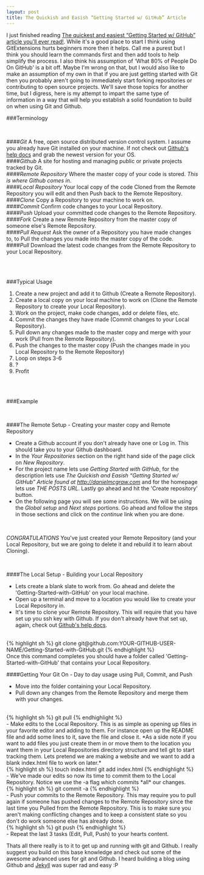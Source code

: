 ```yaml
---
layout: post
title: The Quickish and Easish “Getting Started w/ GitHub” Article
---
```


I just finished reading [The quickest and easiest “Getting Started w/ GitHub” article you’ll ever read!](http://ryanlowdermilk.com/2012/01/the-quickest-and-easiest-getting-started-w-github-article-youll-ever-read/). While it's a good place to start I think using GitExtensions hurts beginners more then it helps. Call me a purest but I think you should learn the commands first and then add tools to help simplify the process. I also think his assumption of 'What 80% of People Do On GitHub' is a bit off. Maybe I'm wrong on that, but I would also like to make an assumption of my own in that if you are just getting started with Git then you probably aren't going to immediately start forking repositories or contributing to open source projects. We'll save those topics for another time, but I digress, here is my attempt to impart the same type of information in a way that will help you establish a solid foundation to build on when using Git and Github. 


###Terminology 

<br />

####*Git*
A free, open source distributed version control system. I assume you already have Git installed on your machine. If not check out [Github's help docs](http://help.github.com/mac-set-up-git/) and grab the newest version for your OS.  
####*Github*
A site for hosting and managing public or private projects tracked by Git.  
####*Remote Repository*
Where the master copy of your code is stored. *This is where Github comes in*.  
####*Local Repository*
Your local copy of the code Cloned from the Remote Repository you will edit and then Push back to the Remote Repository.  
####*Clone*
Copy a Repository to your machine to work on.  
####*Commit*
Confirm code changes to your Local Repository.  
####*Push*
Upload your committed code changes to the Remote Repository.  
####*Fork*
Create a new Remote Repository from the master copy of someone else's Remote Repository.  
####*Pull Request*
Ask the owner of a Repository you have made changes to, to Pull the changes you made into the master copy of the code.  
####*Pull*
Download the latest code changes from the Remote Repository to your Local Repository.  

<br /><br />

###Typical Usage

1. Create a new project and add it to Github (Create a Remote Repository).  
2. Create a local copy on your local machine to work on (Clone the Remote Repository to create your Local Repository).  
3. Work on the project, make code changes, add or delete files, etc.  
4. Commit the changes they have made (Commit changes to your Local Repository).  
5. Pull down any changes made to the master copy and merge with your work (Pull from the Remote Repository).  
6. Push the changes to the master copy (Push the changes made in you Local Repository to the Remote Repository)  
7. Loop on steps 3-6  
8. ?  
9. Profit  

<br /><br />

###Example  

<br />

####The Remote Setup - Creating your master copy and Remote Repository  
- Create a Github account if you don't already have one or Log in. This should take you to your Github dashboard.  
- In the *Your Repositories* section on the right hand side of the page click on *New Repository*.  
- For the project name lets use *Getting Started with GitHub*, for the description lets use *The Quickish and Easish “Getting Started w/ GitHub” Article found at http://danielmcgraw.com* and for the homepage lets use *THE POSTS URL*. Lastly go ahead and hit the 'Create repository' button.  
- On the following page you will see some instructions. We will be using the *Global setup* and *Next steps* portions. Go ahead and follow the steps in those sections and click on the *continue* link when you are done.

<br />

*CONGRATULATIONS* You've just created your Remote Repository (and your Local Repository, but we are going to delete it and rebuild it to learn about Cloning).  

<br />
  
####The Local Setup - Building your Local Repository  
- Lets create a blank slate to work from. Go ahead and delete the 'Getting-Started-with-GitHub' on your local machine.  
- Open up a terminal and move to a location you would like to create your Local Repository in.  
- It's time to clone your Remote Repository. This will require that you have set up you ssh key with Github. If you don't already have that set up, again, check out [Github's help docs](http://help.github.com/ssh-key-passphrases/).  
<br />
{% highlight sh %}
	git clone git@github.com:YOUR-GITHUB-USER-NAME/Getting-Started-with-GitHub.git
{% endhighlight %}
<br />
Once this command completes you should have a folder called 'Getting-Started-with-GitHub' that contains your Local Repository. 

<br />

####Getting Your Git On - Day to day usage using Pull, Commit, and Push
- Move into the folder containing your Local Repository.
- Pull down any changes from the Remote Repository and merge them with your changes.
<br />
{% highlight sh %}
	git pull
{% endhighlight %}
<br />
- Make edits to the Local Repository. This is as simple as opening up files in your favorite editor and adding to them. For instance open up the README file and add some lines to it, save the file and close it.  
	*As a side note if you want to add files you just create them in or move them to the location you want them in your Local Repositories directory structure and tell git to start tracking them. Lets pretend we are making a website and we want to add a blank index.html file to work on later.*
<br />
{% highlight sh %}
    touch index.html
    git add index.html
{% endhighlight %}
<br />
- We've made our edits so now its time to commit them to the Local Repository. Notice we use the -a flag which commits *all* our changes.
<br />
{% highlight sh %}
	git commit -a
{% endhighlight %}
<br />
- Push your commits to the Remote Repository. This may require you to pull again if someone has pushed changes to the Remote Repository since the last time you Pulled from the Remote Repository. This is to make sure you aren't making conflicting changes and to keep a consistent state so you don't do work someone else has already done.
<br />
{% highlight sh %}
	git push
{% endhighlight %}  
<br />
- Repeat the last 3 tasks (Edit, Pull, Push) to your hearts content. 

<br />

Thats all there really is to it to get up and running with git and Github. I really suggest you build on this base knowledge and check out some of the awesome advanced uses for git and Github. I heard building a blog using Github and [Jekyll](/2011/04/14/The-Ultimate-Guide-To-Getting-Started-With-Jekyll-Part-1) was super rad and easy :P